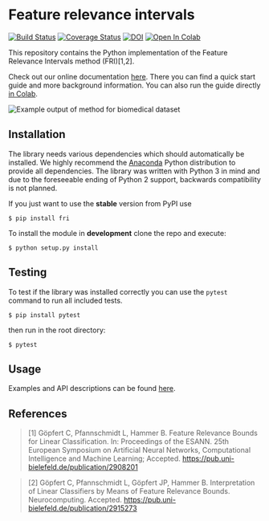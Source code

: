 # Feature relevance intervals

[![Build Status](https://travis-ci.org/lpfann/fri.svg?branch=master)](https://travis-ci.org/lpfann/fri)
[![Coverage Status](https://coveralls.io/repos/github/lpfann/fri/badge.svg)](https://coveralls.io/github/lpfann/fri)
[![DOI](https://zenodo.org/badge/DOI/10.5281/zenodo.1188749.svg)](https://doi.org/10.5281/zenodo.1188749)
[![Open In Colab](https://colab.research.google.com/assets/colab-badge.svg)](https://colab.research.google.com/github/lpfann/fri/blob/master/doc/source/notebooks/Guide.ipynb)

This repository contains the Python implementation of the Feature Relevance Intervals method (FRI)[1,2].

Check out our online documentation [here](https://lpfann.github.io/fri/).
There you can find a quick start guide and more background information.
You can also run the guide directly [in Colab](https://colab.research.google.com/github/lpfann/fri/blob/master/doc/source/notebooks/Guide.ipynb).

![Example output of method for biomedical dataset](doc/source/examples/example_plot.png?raw=true)

## Installation
The library needs various dependencies which should automatically be installed.
We highly recommend the [Anaconda](https://www.anaconda.com/download) Python distribution to provide all dependencies.
The library was written with Python 3 in mind and due to the foreseeable ending of Python 2 support, backwards compatibility is not planned.

If you just want to use the __stable__ version from PyPI use
```shell
$ pip install fri
```

To install the module in __development__ clone the repo and execute:
```shell
$ python setup.py install
```

## Testing
To test if the library was installed correctly you can use the `pytest` command to run all included tests.

```shell
$ pip install pytest
```
then run in the root directory:
```shell
$ pytest
```

## Usage
Examples and API descriptions can be found [here](https://lpfann.github.io/fri/).



## References  
>[1] Göpfert C, Pfannschmidt L, Hammer B. Feature Relevance Bounds for Linear Classification. In: Proceedings of the ESANN. 25th European Symposium on Artificial Neural Networks, Computational Intelligence and Machine Learning; Accepted.
https://pub.uni-bielefeld.de/publication/2908201

>[2] Göpfert C, Pfannschmidt L, Göpfert JP, Hammer B. Interpretation of Linear Classifiers by Means of Feature Relevance Bounds. Neurocomputing. Accepted.
https://pub.uni-bielefeld.de/publication/2915273

